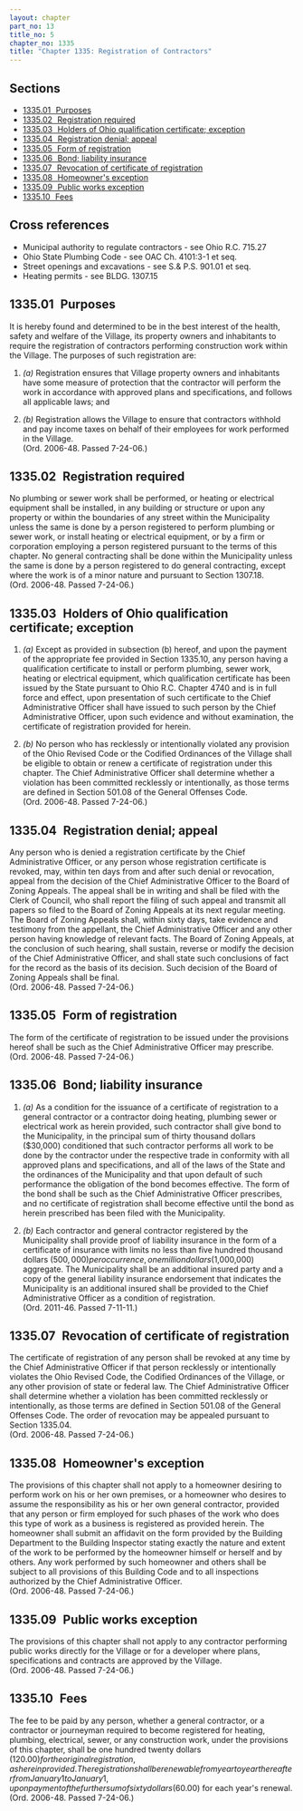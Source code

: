 ```yaml
---
layout: chapter
part_no: 13
title_no: 5
chapter_no: 1335
title: "Chapter 1335: Registration of Contractors"
---
```


## Sections

* [1335.01   Purposes](#133501-purposes)
* [1335.02   Registration required](#133502-registration-required)
* [1335.03   Holders of Ohio qualification certificate; exception](#133503-holders-of-ohio-qualification-certificate-exception)
* [1335.04   Registration denial; appeal](#133504-registration-denial-appeal)
* [1335.05   Form of registration](#133505-form-of-registration)
* [1335.06   Bond; liability insurance](#133506-bond-liability-insurance)
* [1335.07   Revocation of certificate of registration](#133507-revocation-of-certificate-of-registration)
* [1335.08   Homeowner's exception](#133508-homeowners-exception)
* [1335.09   Public works exception](#133509-public-works-exception)
* [1335.10   Fees](#133510-fees)

## Cross references

* Municipal authority to regulate contractors - see Ohio R.C. 715.27
* Ohio State Plumbing Code - see OAC Ch. 4101:3-1 et seq.
* Street openings and excavations - see S.& P.S. 901.01 et seq.
* Heating permits - see BLDG. 1307.15

## 1335.01   Purposes

It is hereby found and determined to be in the best interest of the health,
safety and welfare of the Village, its property owners and inhabitants to
require the registration of contractors performing construction work within the
Village. The purposes of such registration are:

1. _(a)_ Registration ensures that Village property owners and inhabitants have
some measure of protection that the contractor will perform the work in
accordance with approved plans and specifications, and follows all applicable
laws; and

2. _(b)_ Registration allows the Village to ensure that contractors withhold and
pay income taxes on behalf of their employees for work performed in the
Village.   
(Ord. 2006-48. Passed 7-24-06.)

## 1335.02   Registration required

No plumbing or sewer work shall be performed, or heating or electrical equipment
shall be installed, in any building or structure or upon any property or within
the boundaries of any street within the Municipality unless the same is done by
a person registered to perform plumbing or sewer work, or install heating or
electrical equipment, or by a firm or corporation employing a person registered
pursuant to the terms of this chapter. No general contracting shall be done
within the Municipality unless the same is done by a person registered to do
general contracting, except where the work is of a minor nature and pursuant to
Section 1307.18.  
(Ord. 2006-48. Passed 7-24-06.)

## 1335.03   Holders of Ohio qualification certificate; exception

1. _(a)_ Except as provided in subsection (b) hereof, and upon the payment of
the appropriate fee provided in Section 1335.10, any person having a
qualification certificate to install or perform plumbing, sewer work, heating or
electrical equipment, which qualification certificate has been issued by the
State pursuant to Ohio R.C. Chapter 4740 and is in full force and effect, upon
presentation of such certificate to the Chief Administrative Officer shall have
issued to such person by the Chief Administrative Officer, upon such evidence
and without examination, the certificate of registration provided for herein.

2. _(b)_ No person who has recklessly or intentionally violated any provision of
the Ohio Revised Code or the Codified Ordinances of the Village shall be
eligible to obtain or renew a certificate of registration under this chapter.
The Chief Administrative Officer shall determine whether a violation has been
committed recklessly or intentionally, as those terms are defined in
Section 501.08 of the General Offenses Code.  
(Ord. 2006-48. Passed 7-24-06.)

## 1335.04   Registration denial; appeal

Any person who is denied a registration certificate by the Chief
Administrative Officer, or any person whose registration certificate is
revoked, may, within ten days from and after such denial or revocation, appeal
from the decision of the Chief Administrative Officer to the Board of Zoning
Appeals. The appeal shall be in writing and shall be filed with the Clerk of
Council, who shall report the filing of such appeal and transmit all papers so
filed to the Board of Zoning Appeals at its next regular meeting. The Board of
Zoning Appeals shall, within sixty days, take evidence and testimony from the
appellant, the Chief Administrative Officer and any other person having
knowledge of relevant facts. The Board of Zoning Appeals, at the conclusion of
such hearing, shall sustain, reverse or modify the decision of the Chief
Administrative Officer, and shall state such conclusions of fact for the record
as the basis of its decision. Such decision of the Board of Zoning Appeals
shall be final.  
(Ord. 2006-48. Passed 7-24-06.)

## 1335.05   Form of registration

The form of the certificate of registration to be issued under the
provisions hereof shall be such as the Chief Administrative Officer may
prescribe.  
(Ord. 2006-48. Passed 7-24-06.)

## 1335.06   Bond; liability insurance

1. _(a)_ As a condition for the issuance of a certificate of registration to a
general contractor or a contractor doing heating, plumbing sewer or electrical
work as herein provided, such contractor shall give bond to the Municipality, in
the principal sum of thirty thousand dollars ($30,000) conditioned that such
contractor performs all work to be done by the contractor under the respective
trade in conformity with all approved plans and specifications, and all of the
laws of the State and the ordinances of the Municipality and that upon default
of such performance the obligation of the bond becomes effective. The form of
the bond shall be such as the Chief Administrative Officer prescribes, and no
certificate of registration shall become effective until the bond as herein
prescribed has been filed with the Municipality.

2. _(b)_ Each contractor and general contractor registered by the Municipality
shall provide proof of liability insurance in the form of a certificate of
insurance with limits no less than five hundred thousand dollars ($500,000) per
occurrence, one million dollars ($1,000,000) aggregate. The Municipality shall
be an additional insured party and a copy of the general liability insurance
endorsement that indicates the Municipality is an additional insured shall be
provided to the Chief Administrative Officer as a condition of registration.  
(Ord. 2011-46. Passed 7-11-11.)

## 1335.07   Revocation of certificate of registration

The certificate of registration of any person shall be revoked at any time by
the Chief Administrative Officer if that person recklessly or intentionally
violates the Ohio Revised Code, the Codified Ordinances of the Village, or any
other provision of state or federal law. The Chief Administrative Officer shall
determine whether a violation has been committed recklessly or intentionally, as
those terms are defined in Section 501.08 of the General Offenses Code. The
order of revocation may be appealed pursuant to Section 1335.04.  
(Ord. 2006-48. Passed 7-24-06.)

## 1335.08   Homeowner's exception

The provisions of this chapter shall not apply to a homeowner desiring to
perform work on his or her own premises, or a homeowner who desires to assume
the responsibility as his or her own general contractor, provided that any
person or firm employed for such phases of the work who does this type of work
as a business is registered as provided herein. The homeowner shall submit an
affidavit on the form provided by the Building Department to the Building
Inspector stating exactly the nature and extent of the work to be performed by
the homeowner himself or herself and by others. Any work performed by such
homeowner and others shall be subject to all provisions of this Building Code
and to all inspections authorized by the Chief Administrative Officer.  
(Ord. 2006-48. Passed 7-24-06.)

## 1335.09   Public works exception

The provisions of this chapter shall not apply to any contractor performing
public works directly for the Village or for a developer where plans,
specifications and contracts are approved by the Village.  
(Ord. 2006-48. Passed 7-24-06.)

## 1335.10   Fees

The fee to be paid by any person, whether a general contractor, or a contractor
or journeyman required to become registered for heating, plumbing, electrical,
sewer, or any construction work, under the provisions of this chapter, shall be
one hundred twenty dollars ($120.00) for the original registration, as herein
provided. The registration shall be renewable from year to year thereafter from
January 1 to January 1, upon payment of the further sum of sixty dollars
($60.00) for each year's renewal.  
(Ord. 2006-48. Passed 7-24-06.)
